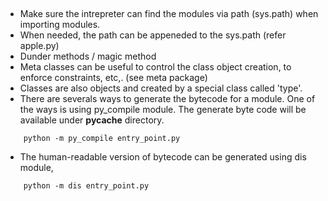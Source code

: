 ##
- Make sure the intrepreter can find the modules via path (sys.path) when importing modules.
- When needed, the path can be appeneded to the sys.path (refer apple.py)
- Dunder methods / magic method
- Meta classes can be useful to control the class object creation, to enforce constraints, etc,. (see meta package)
- Classes are also objects and created by a special class called 'type'.
- There are severals ways to generate the bytecode for a module. One of the ways is using py_compile module. The generate byte code will be available under __pycache__ directory.
```
    python -m py_compile entry_point.py
```
- The human-readable version of bytecode can be generated using dis module,
```
    python -m dis entry_point.py
```

